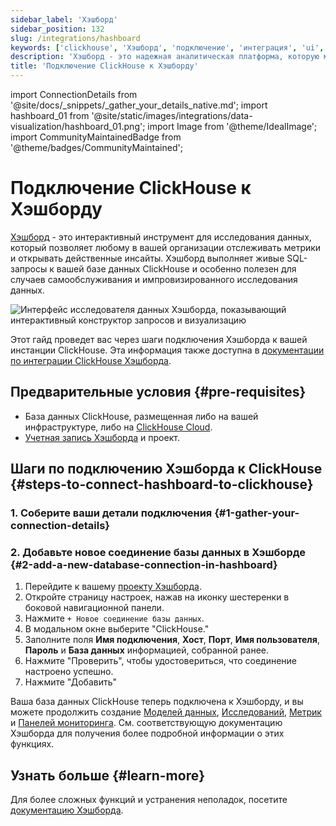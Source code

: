 ```yaml
---
sidebar_label: 'Хэшборд'
sidebar_position: 132
slug: /integrations/hashboard
keywords: ['clickhouse', 'Хэшборд', 'подключение', 'интеграция', 'ui', 'аналитика']
description: 'Хэшборд - это надежная аналитическая платформа, которую можно легко интегрировать с ClickHouse для аналитики данных в реальном времени.'
title: 'Подключение ClickHouse к Хэшборду'
---
```


import ConnectionDetails from '@site/docs/_snippets/_gather_your_details_native.md';
import hashboard_01 from '@site/static/images/integrations/data-visualization/hashboard_01.png';
import Image from '@theme/IdealImage';
import CommunityMaintainedBadge from '@theme/badges/CommunityMaintained';


# Подключение ClickHouse к Хэшборду

<CommunityMaintainedBadge/>

[Хэшборд](https://hashboard.com) - это интерактивный инструмент для исследования данных, который позволяет любому в вашей организации отслеживать метрики и открывать действенные инсайты. Хэшборд выполняет живые SQL-запросы к вашей базе данных ClickHouse и особенно полезен для случаев самообслуживания и импровизированного исследования данных.


<Image size="md" img={hashboard_01} alt="Интерфейс исследователя данных Хэшборда, показывающий интерактивный конструктор запросов и визуализацию" border />

<br/>

Этот гайд проведет вас через шаги подключения Хэшборда к вашей инстанции ClickHouse. Эта информация также доступна в [документации по интеграции ClickHouse Хэшборда](https://docs.hashboard.com/docs/database-connections/clickhouse).


## Предварительные условия {#pre-requisites}

- База данных ClickHouse, размещенная либо на вашей инфраструктуре, либо на [ClickHouse Cloud](https://clickhouse.com/).
- [Учетная запись Хэшборда](https://hashboard.com/getAccess) и проект.

## Шаги по подключению Хэшборда к ClickHouse {#steps-to-connect-hashboard-to-clickhouse}

### 1. Соберите ваши детали подключения {#1-gather-your-connection-details}

<ConnectionDetails />

### 2. Добавьте новое соединение базы данных в Хэшборде {#2-add-a-new-database-connection-in-hashboard}

1. Перейдите к вашему [проекту Хэшборда](https://hashboard.com/app).
2. Откройте страницу настроек, нажав на иконку шестеренки в боковой навигационной панели.
3. Нажмите `+ Новое соединение базы данных`.
4. В модальном окне выберите "ClickHouse."
5. Заполните поля **Имя подключения**, **Хост**, **Порт**, **Имя пользователя**, **Пароль** и **База данных** информацией, собранной ранее.
6. Нажмите "Проверить", чтобы удостовериться, что соединение настроено успешно.
7. Нажмите "Добавить"

Ваша база данных ClickHouse теперь подключена к Хэшборду, и вы можете продолжить создание [Моделей данных](https://docs.hashboard.com/docs/data-modeling/add-data-model), [Исследований](https://docs.hashboard.com/docs/visualizing-data/explorations), [Метрик](https://docs.hashboard.com/docs/metrics) и [Панелей мониторинга](https://docs.hashboard.com/docs/dashboards). См. соответствующую документацию Хэшборда для получения более подробной информации о этих функциях.

## Узнать больше {#learn-more}

Для более сложных функций и устранения неполадок, посетите [документацию Хэшборда](https://docs.hashboard.com/).
